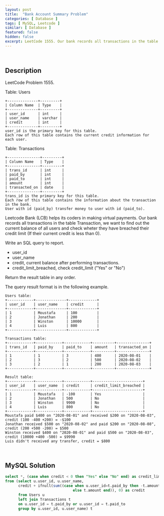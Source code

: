 ```yaml
---
layout: post
title:  "Bank Account Summary Problem"
categories: [ Database ]
tags: [ MySQL, Leetcode ]
similar: [ Database ]
featured: false
hidden: false
excerpt: LeetCode 1555. Our bank records all transactions in the table Transaction, we want to find out the current balance of all users and check wheter they have breached their credit limit (If their current credit is less than 0).
---
```


<br />

## Description

LeetCode Problem 1555. 

Table: Users

```
+--------------+---------+
| Column Name  | Type    |
+--------------+---------+
| user_id      | int     |
| user_name    | varchar |
| credit       | int     |
+--------------+---------+
user_id is the primary key for this table.
Each row of this table contains the current credit information for each user.
```

Table: Transactions

```
+---------------+---------+
| Column Name   | Type    |
+---------------+---------+
| trans_id      | int     |
| paid_by       | int     |
| paid_to       | int     |
| amount        | int     |
| transacted_on | date    |
+---------------+---------+
trans_id is the primary key for this table.
Each row of this table contains the information about the transaction in the bank.
User with id (paid_by) transfer money to user with id (paid_to).
```

Leetcode Bank (LCB) helps its coders in making virtual payments. Our bank records all transactions in the table Transaction, we want to find out the current balance of all users and check wheter they have breached their credit limit (If their current credit is less than 0).

Write an SQL query to report.

* user_id
* user_name
* credit, current balance after performing transactions.  
* credit_limit_breached, check credit_limit ("Yes" or "No")

Return the result table in any order.

The query result format is in the following example.

 
```
Users table:
+------------+--------------+-------------+
| user_id    | user_name    | credit      |
+------------+--------------+-------------+
| 1          | Moustafa     | 100         |
| 2          | Jonathan     | 200         |
| 3          | Winston      | 10000       |
| 4          | Luis         | 800         | 
+------------+--------------+-------------+

Transactions table:
+------------+------------+------------+----------+---------------+
| trans_id   | paid_by    | paid_to    | amount   | transacted_on |
+------------+------------+------------+----------+---------------+
| 1          | 1          | 3          | 400      | 2020-08-01    |
| 2          | 3          | 2          | 500      | 2020-08-02    |
| 3          | 2          | 1          | 200      | 2020-08-03    |
+------------+------------+------------+----------+---------------+

Result table:
+------------+------------+------------+-----------------------+
| user_id    | user_name  | credit     | credit_limit_breached |
+------------+------------+------------+-----------------------+
| 1          | Moustafa   | -100       | Yes                   | 
| 2          | Jonathan   | 500        | No                    |
| 3          | Winston    | 9900       | No                    |
| 4          | Luis       | 800        | No                    |
+------------+------------+------------+-----------------------+
Moustafa paid $400 on "2020-08-01" and received $200 on "2020-08-03", credit (100 -400 +200) = -$100
Jonathan received $500 on "2020-08-02" and paid $200 on "2020-08-08", credit (200 +500 -200) = $500
Winston received $400 on "2020-08-01" and paid $500 on "2020-08-03", credit (10000 +400 -500) = $9990
Luis didn't received any transfer, credit = $800
```

<br />

## MySQL Solution


```sql
select *, (case when credit < 0 then "Yes" else "No" end) as credit_limit_breached
from (select u.user_id, u.user_name, 
      credit + ifnull(sum((case when u.user_id=t.paid_by then -t.amount
                               else t.amount end)), 0) as credit
      from Users u
      left join Transactions t
      on u.user_id = t.paid_by or u.user_id = t.paid_to
      group by u.user_id, u.user_name) t
```
